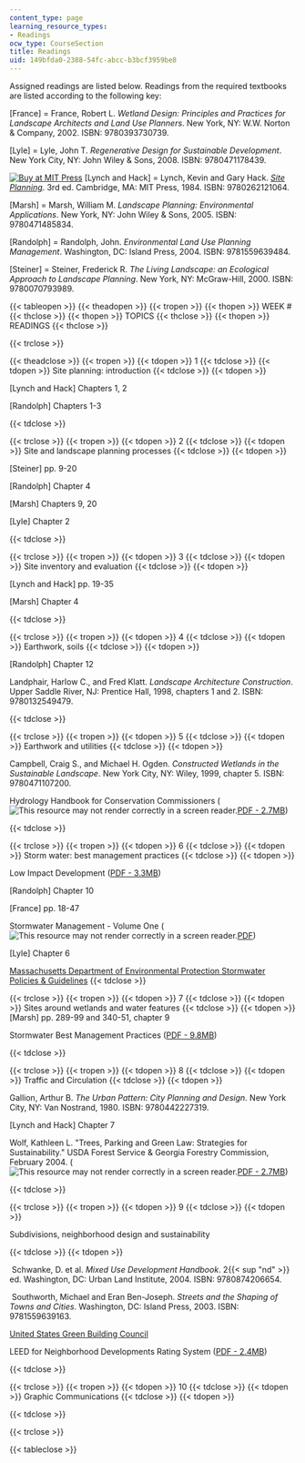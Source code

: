 ```yaml
---
content_type: page
learning_resource_types:
- Readings
ocw_type: CourseSection
title: Readings
uid: 149bfda0-2388-54fc-abcc-b3bcf3959be8
---
```


Assigned readings are listed below. Readings from the required textbooks are listed according to the following key:

\[France\] = France, Robert L. _Wetland Design: Principles and Practices for Landscape Architects and Land Use Planners_. New York, NY: W.W. Norton & Company, 2002. ISBN: 9780393730739.

\[Lyle\] = Lyle, John T. _Regenerative Design for Sustainable Development_. New York City, NY: John Wiley & Sons, 2008. ISBN: 9780471178439.

[![Buy at MIT Press](/images/mp_logo.gif)](https://mitpress.mit.edu/9780262121064) \[Lynch and Hack\] = Lynch, Kevin and Gary Hack. [_Site Planning_](https://mitpress.mit.edu/9780262121064). 3rd ed. Cambridge, MA: MIT Press, 1984. ISBN: 9780262121064.

\[Marsh\] = Marsh, William M. _Landscape Planning: Environmental Applications_. New York, NY: John Wiley & Sons, 2005. ISBN: 9780471485834.

\[Randolph\] = Randolph, John. _Environmental Land Use Planning Management_. Washington, DC: Island Press, 2004. ISBN: 9781559639484.

\[Steiner\] = Steiner, Frederick R. _The Living Landscape: an Ecological Approach to Landscape Planning_. New York, NY: McGraw-Hill, 2000. ISBN: 9780070793989.

{{< tableopen >}}
{{< theadopen >}}
{{< tropen >}}
{{< thopen >}}
WEEK #
{{< thclose >}}
{{< thopen >}}
TOPICS
{{< thclose >}}
{{< thopen >}}
READINGS
{{< thclose >}}

{{< trclose >}}

{{< theadclose >}}
{{< tropen >}}
{{< tdopen >}}
1
{{< tdclose >}}
{{< tdopen >}}
Site planning: introduction
{{< tdclose >}}
{{< tdopen >}}


\[Lynch and Hack\] Chapters 1, 2

\[Randolph\] Chapters 1-3


{{< tdclose >}}

{{< trclose >}}
{{< tropen >}}
{{< tdopen >}}
2
{{< tdclose >}}
{{< tdopen >}}
Site and landscape planning processes
{{< tdclose >}}
{{< tdopen >}}


\[Steiner\] pp. 9-20

\[Randolph\] Chapter 4

\[Marsh\] Chapters 9, 20

\[Lyle\] Chapter 2


{{< tdclose >}}

{{< trclose >}}
{{< tropen >}}
{{< tdopen >}}
3
{{< tdclose >}}
{{< tdopen >}}
Site inventory and evaluation
{{< tdclose >}}
{{< tdopen >}}


\[Lynch and Hack\] pp. 19-35

\[Marsh\] Chapter 4


{{< tdclose >}}

{{< trclose >}}
{{< tropen >}}
{{< tdopen >}}
4
{{< tdclose >}}
{{< tdopen >}}
Earthwork, soils
{{< tdclose >}}
{{< tdopen >}}


\[Randolph\] Chapter 12

Landphair, Harlow C., and Fred Klatt. _Landscape Architecture Construction_. Upper Saddle River, NJ: Prentice Hall, 1998, chapters 1 and 2. ISBN: 9780132549479.


{{< tdclose >}}

{{< trclose >}}
{{< tropen >}}
{{< tdopen >}}
5
{{< tdclose >}}
{{< tdopen >}}
Earthwork and utilities
{{< tdclose >}}
{{< tdopen >}}


Campbell, Craig S., and Michael H. Ogden. _Constructed Wetlands in the Sustainable Landscape_. New York City, NY: Wiley, 1999, chapter 5. ISBN: 9780471107200.

Hydrology Handbook for Conservation Commissioners (![This resource may not render correctly in a screen reader.](/images/inacessible.gif)[PDF - 2.7MB](https://www.mass.gov/files/documents/2016/08/wa/hydrol.pdf))


{{< tdclose >}}

{{< trclose >}}
{{< tropen >}}
{{< tdopen >}}
6
{{< tdclose >}}
{{< tdopen >}}
Storm water: best management practices
{{< tdclose >}}
{{< tdopen >}}


Low Impact Development ([PDF - 3.3MB](http://www.huduser.org/publications/pdf/practLowImpctDevel.pdf))

\[Randolph\] Chapter 10

\[France\] pp. 18-47

Stormwater Management - Volume One (![This resource may not render correctly in a screen reader.](/images/inacessible.gif)[PDF](https://nepis.epa.gov/Exe/ZyNET.exe/9101OI3P.TXT?ZyActionD=ZyDocument&Client=EPA&Index=Prior+to+1976&Docs=&Query=&Time=&EndTime=&SearchMethod=1&TocRestrict=n&Toc=&TocEntry=&QField=&QFieldYear=&QFieldMonth=&QFieldDay=&IntQFieldOp=0&ExtQFieldOp=0&XmlQuery=&File=D%3A%5Czyfiles%5CIndex%20Data%5C70thru75%5CTxt%5C00000024%5C9101OI3P.txt&User=ANONYMOUS&Password=anonymous&SortMethod=h%7C-&MaximumDocuments=1&FuzzyDegree=0&ImageQuality=r75g8/r75g8/x150y150g16/i425&Display=hpfr&DefSeekPage=x&SearchBack=ZyActionL&Back=ZyActionS&BackDesc=Results%20page&MaximumPages=1&ZyEntry=1&SeekPage=x&ZyPURL))

\[Lyle\] Chapter 6

[Massachusetts Department of Environmental Protection Stormwater Policies & Guidelines](https://www.mass.gov/info-details/stormwater#stormwater-policies-&-guidance-)
{{< tdclose >}}

{{< trclose >}}
{{< tropen >}}
{{< tdopen >}}
7
{{< tdclose >}}
{{< tdopen >}}
Sites around wetlands and water features
{{< tdclose >}}
{{< tdopen >}}
\[Marsh\] pp. 289-99 and 340-51, chapter 9

Stormwater Best Management Practices ([PDF - 9.8MB](http://www.elibrary.dep.state.pa.us/dsweb/Get/Document-48477/07_Chapter_6.pdf))


{{< tdclose >}}

{{< trclose >}}
{{< tropen >}}
{{< tdopen >}}
8
{{< tdclose >}}
{{< tdopen >}}
Traffic and Circulation
{{< tdclose >}}
{{< tdopen >}}


Gallion, Arthur B. _The Urban Pattern: City Planning and Design_. New York City, NY: Van Nostrand, 1980. ISBN: 9780442227319.

\[Lynch and Hack\] Chapter 7

Wolf, Kathleen L. "Trees, Parking and Green Law: Strategies for Sustainability." USDA Forest Service & Georgia Forestry Commission, February 2004. (![This resource may not render correctly in a screen reader.](/images/inacessible.gif)[PDF - 2.7MB](http://www.naturewithin.info/Roadside/Trees_Parking_Green%20Law.pdf))


{{< tdclose >}}

{{< trclose >}}
{{< tropen >}}
{{< tdopen >}}
9
{{< tdclose >}}
{{< tdopen >}}


Subdivisions, neighborhood design and sustainability


{{< tdclose >}}
{{< tdopen >}}


 Schwanke, D. et al. _Mixed Use Development Handbook_. 2{{< sup "nd" >}} ed. Washington, DC: Urban Land Institute, 2004. ISBN: 9780874206654.

 Southworth, Michael and Eran Ben-Joseph. _Streets and the Shaping of Towns and Cities_. Washington, DC: Island Press, 2003. ISBN: 9781559639163.

[United States Green Building Council](http://www.usgbc.org/)

LEED for Neighborhood Developments Rating System ([PDF - 2.4MB](https://www.usgbc.org/ShowFile.aspx?DocumentID=959))


{{< tdclose >}}

{{< trclose >}}
{{< tropen >}}
{{< tdopen >}}
10
{{< tdclose >}}
{{< tdopen >}}
Graphic Communications
{{< tdclose >}}
{{< tdopen >}}



{{< tdclose >}}

{{< trclose >}}

{{< tableclose >}}